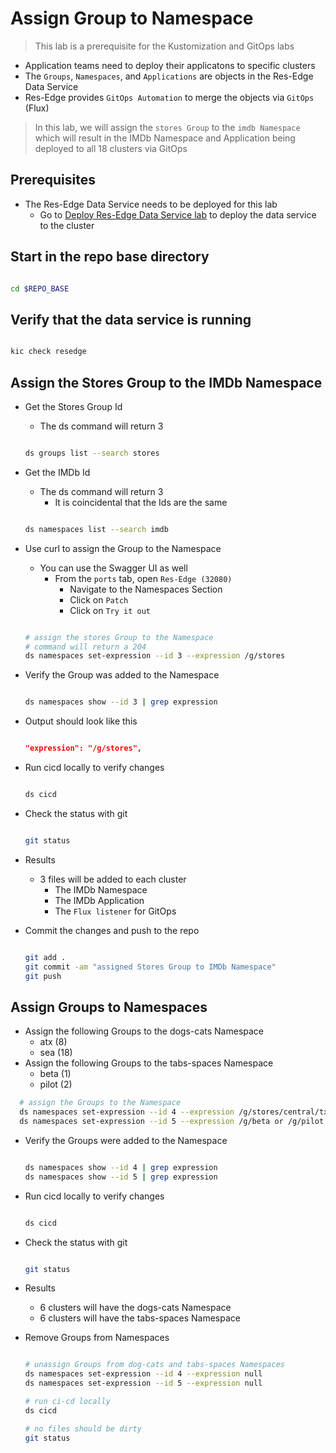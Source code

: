 # Assign Group to Namespace

> This lab is a prerequisite for the Kustomization and GitOps labs

- Application teams need to deploy their applicatons to specific clusters
- The `Groups`, `Namespaces`, and `Applications` are objects in the Res-Edge Data Service
- Res-Edge provides `GitOps Automation` to merge the objects via `GitOps` (Flux)

> In this lab, we will assign the `stores Group` to the `imdb Namespace` which will result in the IMDb Namespace and Application being deployed to all 18 clusters via GitOps

## Prerequisites

- The Res-Edge Data Service needs to be deployed for this lab
  - Go to [Deploy Res-Edge Data Service lab](../deploy-res-edge/README.md#inner-loop-with-res-edge) to deploy the data service to the cluster

## Start in the repo base directory

  ```bash

  cd $REPO_BASE

  ```

## Verify that the data service is running

  ```bash

  kic check resedge

  ```

## Assign the Stores Group to the IMDb Namespace

- Get the Stores Group Id
  - The ds command will return 3

  ```bash

  ds groups list --search stores

  ```

- Get the IMDb Id
  - The ds command will return 3
    - It is coincidental that the Ids are the same

  ```bash

  ds namespaces list --search imdb

  ```

- Use curl to assign the Group to the Namespace
  - You can use the Swagger UI as well
    - From the `ports` tab, open `Res-Edge (32080)`
      - Navigate to the Namespaces Section
      - Click on `Patch`
      - Click on `Try it out`

  ```bash

  # assign the stores Group to the Namespace
  # command will return a 204
  ds namespaces set-expression --id 3 --expression /g/stores

  ```

- Verify the Group was added to the Namespace

  ```bash

  ds namespaces show --id 3 | grep expression

  ```

- Output should look like this

  ```json

  "expression": "/g/stores",

  ```

- Run cicd locally to verify changes

  ```bash

  ds cicd

  ```

- Check the status with git

  ```bash

  git status

  ```

- Results
  - 3 files will be added to each cluster
    - The IMDb Namespace
    - The IMDb Application
    - The `Flux listener` for GitOps

- Commit the changes and push to the repo

  ```bash

  git add .
  git commit -am "assigned Stores Group to IMDb Namespace"
  git push

  ```

## Assign Groups to Namespaces

- Assign the following Groups to the dogs-cats Namespace
  - atx (8)
  - sea (18)
- Assign the following Groups to the tabs-spaces Namespace
  - beta (1)
  - pilot (2)

```bash
  # assign the Groups to the Namespace
  ds namespaces set-expression --id 4 --expression /g/stores/central/tx/atx or /g/stores/west/wa/sea
  ds namespaces set-expression --id 5 --expression /g/beta or /g/pilot

  ```

- Verify the Groups were added to the Namespace

  ```bash

  ds namespaces show --id 4 | grep expression
  ds namespaces show --id 5 | grep expression

  ```

- Run cicd locally to verify changes

  ```bash

  ds cicd

  ```

- Check the status with git

  ```bash

  git status

  ```

- Results
  - 6 clusters will have the dogs-cats Namespace
  - 6 clusters will have the tabs-spaces Namespace

- Remove Groups from Namespaces

  ```bash

  # unassign Groups from dog-cats and tabs-spaces Namespaces
  ds namespaces set-expression --id 4 --expression null
  ds namespaces set-expression --id 5 --expression null

  # run ci-cd locally
  ds cicd

  # no files should be dirty
  git status

  ```
